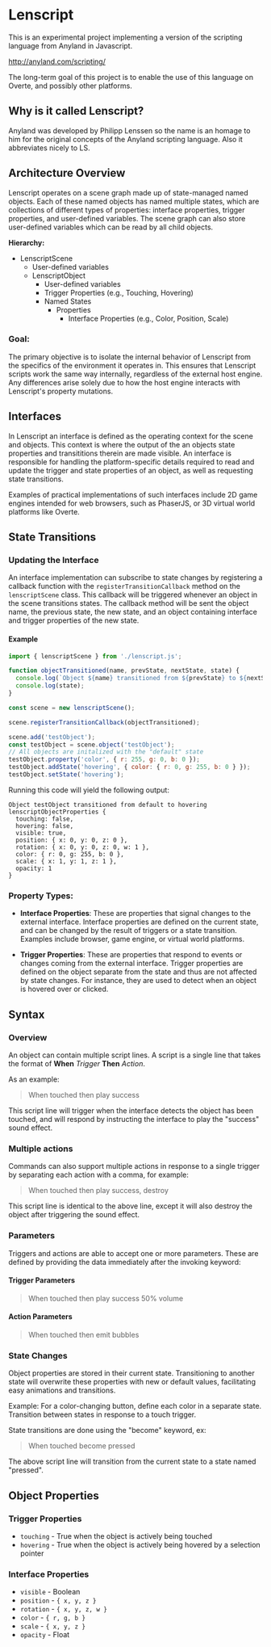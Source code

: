 # Lenscript

This is an experimental project implementing a version of the scripting language from Anyland in Javascript.

http://anyland.com/scripting/

The long-term goal of this project is to enable the use of this language on Overte, and possibly other platforms.

## Why is it called Lenscript?

Anyland was developed by Philipp Lenssen so the name is an homage to him for the original concepts of the Anyland scripting language. Also it abbreviates nicely to LS.

## Architecture Overview

Lenscript operates on a scene graph made up of state-managed named objects. Each of these named objects has named multiple states, which are collections of different types of properties: interface properties, trigger properties, and user-defined variables. The scene graph can also store user-defined variables which can be read by all child objects.

**Hierarchy:**
  - LenscriptScene
    - User-defined variables
    - LenscriptObject
      - User-defined variables
      - Trigger Properties (e.g., Touching, Hovering)
      - Named States
        - Properties
          - Interface Properties (e.g., Color, Position, Scale)

### Goal:

The primary objective is to isolate the internal behavior of Lenscript from the specifics of the environment it operates in. This ensures that Lenscript scripts work the same way internally, regardless of the external host engine. Any differences arise solely due to how the host engine interacts with Lenscript's property mutations.

## Interfaces

In Lenscript an interface is defined as the operating context for the scene and objects. This context is where the output of the an objects state properties and transititions therein are made visible. An interface is responsible for handling the platform-specific details required to read and update the trigger and state properties of an object, as well as requesting state transitions.

Examples of practical implementations of such interfaces include 2D game engines intended for web browsers, such as PhaserJS, or 3D virtual world platforms like Overte.

## State Transitions

### Updating the Interface

An interface implementation can subscribe to state changes by registering a callback function with the `registerTransitionCallback` method on the `lenscriptScene` class. This callback will be triggered whenever an object in the scene transitions states. The callback method will be sent the object name, the previous state, the new state, and an object containing interface and trigger properties of the new state.

#### Example

```js
import { lenscriptScene } from './lenscript.js';

function objectTransitioned(name, prevState, nextState, state) {
  console.log(`Object ${name} transitioned from ${prevState} to ${nextState}`);
  console.log(state);
}

const scene = new lenscriptScene();

scene.registerTransitionCallback(objectTransitioned);

scene.add('testObject');
const testObject = scene.object('testObject');
// All objects are initalized with the "default" state
testObject.property('color', { r: 255, g: 0, b: 0 });
testObject.addState('hovering', { color: { r: 0, g: 255, b: 0 } });
testObject.setState('hovering');
```

Running this code will yield the following output:

```
Object testObject transitioned from default to hovering
lenscriptObjectProperties {
  touching: false,
  hovering: false,
  visible: true,
  position: { x: 0, y: 0, z: 0 },
  rotation: { x: 0, y: 0, z: 0, w: 1 },
  color: { r: 0, g: 255, b: 0 },
  scale: { x: 1, y: 1, z: 1 },
  opacity: 1
}
```

### Property Types:

- **Interface Properties**: These are properties that signal changes to the external interface. Interface properties are defined on the current state, and can be changed by the result of triggers or a state transition. Examples include browser, game engine, or virtual world platforms.

- **Trigger Properties**: These are properties that respond to events or changes coming from the external interface. Trigger properties are defined on the object separate from the state and thus are not affected by state changes. For instance, they are used to detect when an object is hovered over or clicked.

## Syntax

### Overview

An object can contain multiple script lines. A script is a single line that takes the format of **When** _Trigger_ **Then** _Action_.

As an example:

> When touched then play success

This script line will trigger when the interface detects the object has been touched, and will respond by instructing the interface to play the "success" sound effect.

### Multiple actions

Commands can also support multiple actions in response to a single trigger by separating each action with a comma, for example:

> When touched then play success, destroy

This script line is identical to the above line, except it will also destroy the object after triggering the sound effect.

### Parameters

Triggers and actions are able to accept one or more parameters. These are defined by providing the data immediately after the invoking keyword:

#### Trigger Parameters

> When touched then play success 50% volume

#### Action Parameters

> When touched then emit bubbles

### State Changes

Object properties are stored in their current state. Transitioning to another state will overwrite these properties with new or default values, facilitating easy animations and transitions.

Example: For a color-changing button, define each color in a separate state. Transition between states in response to a touch trigger.

State transitions are done using the "become" keyword, ex:

> When touched become pressed

The above script line will transition from the current state to a state named "pressed".

## Object Properties

### Trigger Properties

* `touching` - True when the object is actively being touched
* `hovering` - True when the object is actively being hovered by a selection pointer

### Interface Properties

* `visible` - Boolean
* `position` - `{ x, y, z }`
* `rotation` - `{ x, y, z, w }`
* `color` - `{ r, g, b }`
* `scale` - `{ x, y, z }`
* `opacity` - Float